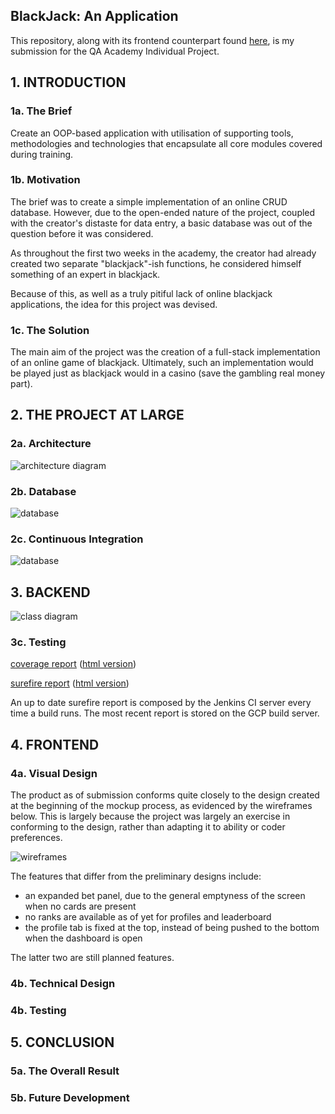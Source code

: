 ## BlackJack: An Application
This repository, along with its frontend counterpart found [here](https://github.com/Arcero1/blackjack-frontend),
is my submission for the QA Academy Individual Project.


## 1. INTRODUCTION
### 1a. The Brief
Create an OOP-based application with utilisation of supporting tools, methodologies and technologies that encapsulate all core modules covered during training.

### 1b. Motivation
The brief was to create a simple implementation of an online CRUD database. 
However, due to the open-ended nature of the project, coupled with 
the creator's distaste for data entry, a basic database was out of the question
before it was considered.
 
As throughout the first two weeks in the academy,
the creator had already created two separate "blackjack"-ish functions,
he considered himself something of an expert in blackjack.

Because of this, as well as a truly pitiful lack of online blackjack applications, 
the idea for this project was devised.

### 1c. The Solution
The main aim of the project was the creation of a full-stack implementation of an online game of blackjack.
Ultimately, such an implementation would be played just as blackjack would in a casino (save the gambling real money part).

## 2. THE PROJECT AT LARGE
### 2a. Architecture
![architecture diagram](docs/architecture.png)

### 2b. Database
![database](docs/database.png)

### 2c. Continuous Integration
![database](docs/jenkins.png)

## 3. BACKEND
![class diagram](docs/classdiagram.png)

###  3c. Testing
[coverage report](docs/reports/coverage/coverage-report.md)
([html version](docs/reports/coverage/coverage-report.html))

[surefire report](docs/reports/surefire/surefire-report.md)
([html version](docs/reports/surefire/surefire-report.html))

An up to date surefire report is composed by the Jenkins CI server every time a build runs. The most recent report is stored on the GCP build server.

## 4. FRONTEND
### 4a. Visual Design
The product as of submission conforms quite closely to the design created at the beginning of the mockup process,
as evidenced by the wireframes below. This is largely because the project was largely an exercise in conforming to the design,
rather than adapting it to ability or coder preferences.

![wireframes](docs/wireframes.png)

The features that differ from the preliminary designs include:
* an expanded bet panel, due to the general emptyness of the screen when no cards are present
* no ranks are available as of yet for profiles and leaderboard
* the profile tab is fixed at the top, instead of being pushed to the bottom when the dashboard is open

The latter two are still planned features.

### 4b. Technical Design

### 4b. Testing

## 5. CONCLUSION
### 5a. The Overall Result

### 5b. Future Development

